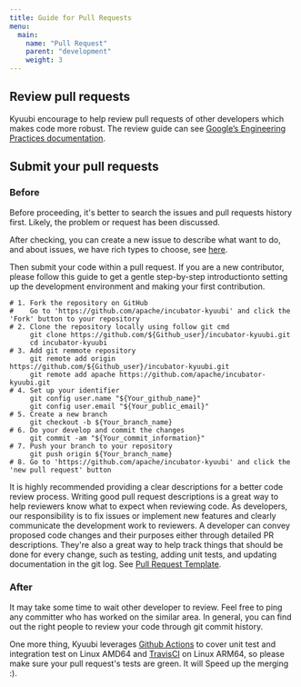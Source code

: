 ```yaml
---
title: Guide for Pull Requests
menu:
  main:
    name: "Pull Request"
    parent: "development"
    weight: 3
---
```

<!---
  Licensed under the Apache License, Version 2.0 (the "License");
  you may not use this file except in compliance with the License.
  You may obtain a copy of the License at

   http://www.apache.org/licenses/LICENSE-2.0

  Unless required by applicable law or agreed to in writing, software
  distributed under the License is distributed on an "AS IS" BASIS,
  WITHOUT WARRANTIES OR CONDITIONS OF ANY KIND, either express or implied.
  See the License for the specific language governing permissions and
  limitations under the License. See accompanying LICENSE file.
-->

## Review pull requests

Kyuubi encourage to help review pull requests of other developers which makes code more robust.
The review guide can see [Google’s Engineering Practices documentation](https://google.github.io/eng-practices/review/).

## Submit your pull requests

### Before

Before proceeding, it's better to search the issues and pull requests history first. Likely, the problem or request has been discussed.

After checking, you can create a new issue to describe what want to do, and about issues, we have rich types to
choose, see [here](https://github.com/apache/incubator-kyuubi/issues/new/choose).

Then submit your code within a pull request. If you are a new contributor, please follow this guide to get a gentle step-by-step
introductionto setting up the development environment and making your first contribution.

```shell
# 1. Fork the repository on GitHub
#    Go to 'https://github.com/apache/incubator-kyuubi' and click the 'Fork' button to your repository
# 2. Clone the repository locally using follow git cmd
     git clone https://github.com/${Github_user}/incubator-kyuubi.git
     cd incubator-kyuubi
# 3. Add git remmote repository
     git remote add origin https://github.com/${Github_user}/incubator-kyuubi.git
     git remote add apache https://github.com/apache/incubator-kyuubi.git
# 4. Set up your identifier
     git config user.name "${Your_github_name}"
     git config user.email "${Your_public_email}"
# 5. Create a new branch
     git checkout -b ${Your_branch_name}
# 6. Do your develop and commit the changes
     git commit -am "${Your_commit_information}"
# 7. Push your branch to your repository
     git push origin ${Your_branch_name}
# 8. Go to 'https://github.com/apache/incubator-kyuubi' and click the 'new pull request' button
```

It is highly recommended providing a clear descriptions for a better code review process.
Writing good pull request descriptions is a great way to help reviewers know what to expect when reviewing code.
As developers, our responsibility is to fix issues or implement new features and clearly communicate the development work to reviewers.
A developer can convey proposed code changes and their purposes either through detailed PR descriptions.
They're also a great way to help track things that should be done for every change, such as testing, adding unit tests, and updating documentation in the git log.
See [Pull Request Template](https://github.com/apache/incubator-kyuubi/blob/master/.github/PULL_REQUEST_TEMPLATE).

### After

It may take some time to wait other developer to review. Feel free to ping any committer who has worked on the similar area.
In general, you can find out the right people to review your code through git commit history.

One more thing, Kyuubi leverages [Github Actions](https://github.com/apache/incubator-kyuubi/actions) to cover unit 
test and integration test on Linux AMD64 and [TravisCI](https://app.travis-ci.com/github/apache/incubator-kyuubi) 
on Linux ARM64, so please make sure your pull request's tests are green. It will Speed up the merging :).
